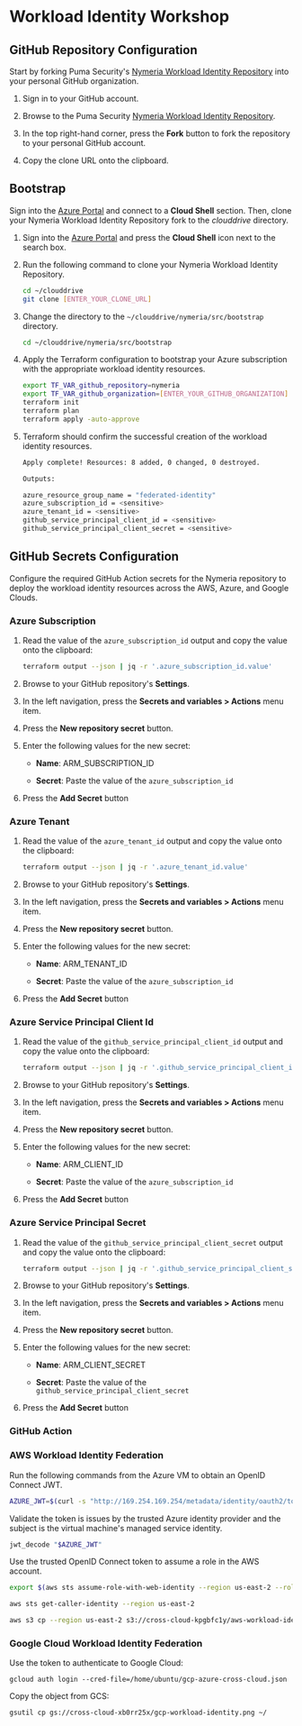 # Workload Identity Workshop

## GitHub Repository Configuration

Start by forking Puma Security's [Nymeria Workload Identity Repository](https://github.com/pumasecurity/nymeria) into your personal GitHub organization.

1. Sign in to your GitHub account.

1. Browse to the Puma Security [Nymeria Workload Identity Repository](https://github.com/pumasecurity/nymeria).

1. In the top right-hand corner, press the **Fork** button to fork the repository to your personal GitHub account.

1. Copy the clone URL onto the clipboard.

## Bootstrap

Sign into the [Azure Portal](https://portal.azure.com/) and connect to a **Cloud Shell** section. Then, clone your Nymeria Workload Identity Repository fork to the *clouddrive* directory.

1. Sign into the [Azure Portal](https://portal.azure.com/) and press the **Cloud Shell** icon next to the search box.

1. Run the following command to clone your Nymeria Workload Identity Repository.

    ```bash
    cd ~/clouddrive
    git clone [ENTER_YOUR_CLONE_URL]
    ```

1. Change the directory to the `~/clouddrive/nymeria/src/bootstrap` directory.

    ```bash
    cd ~/clouddrive/nymeria/src/bootstrap
    ```

1. Apply the Terraform configuration to bootstrap your Azure subscription with the appropriate workload identity resources.

    ```bash
    export TF_VAR_github_repository=nymeria
    export TF_VAR_github_organization=[ENTER_YOUR_GITHUB_ORGANIZATION]
    terraform init
    terraform plan
    terraform apply -auto-approve
    ```

1. Terraform should confirm the successful creation of the workload identity resources.

    ```bash
    Apply complete! Resources: 8 added, 0 changed, 0 destroyed.

    Outputs:

    azure_resource_group_name = "federated-identity"
    azure_subscription_id = <sensitive>
    azure_tenant_id = <sensitive>
    github_service_principal_client_id = <sensitive>
    github_service_principal_client_secret = <sensitive>
    ```

## GitHub Secrets Configuration

Configure the required GitHub Action secrets for the Nymeria repository to deploy the workload identity resources across the AWS, Azure, and Google Clouds.

### Azure Subscription

1. Read the value of the `azure_subscription_id` output and copy the value onto the clipboard:

    ```bash
    terraform output --json | jq -r '.azure_subscription_id.value'
    ```

1. Browse to your GitHub repository's **Settings**.

1. In the left navigation, press the **Secrets and variables > Actions** menu item.

1. Press the **New repository secret** button.

1. Enter the following values for the new secret:

    - **Name**: ARM_SUBSCRIPTION_ID

    - **Secret**: Paste the value of the `azure_subscription_id`

1. Press the **Add Secret** button

### Azure Tenant

1. Read the value of the `azure_tenant_id` output and copy the value onto the clipboard:

    ```bash
    terraform output --json | jq -r '.azure_tenant_id.value'
    ```

1. Browse to your GitHub repository's **Settings**.

1. In the left navigation, press the **Secrets and variables > Actions** menu item.

1. Press the **New repository secret** button.

1. Enter the following values for the new secret:

    - **Name**: ARM_TENANT_ID

    - **Secret**: Paste the value of the `azure_subscription_id`

1. Press the **Add Secret** button

### Azure Service Principal Client Id

1. Read the value of the `github_service_principal_client_id` output and copy the value onto the clipboard:

    ```bash
    terraform output --json | jq -r '.github_service_principal_client_id.value'
    ```

1. Browse to your GitHub repository's **Settings**.

1. In the left navigation, press the **Secrets and variables > Actions** menu item.

1. Press the **New repository secret** button.

1. Enter the following values for the new secret:

    - **Name**: ARM_CLIENT_ID

    - **Secret**: Paste the value of the `azure_subscription_id`

1. Press the **Add Secret** button

### Azure Service Principal Secret

1. Read the value of the `github_service_principal_client_secret` output and copy the value onto the clipboard:

    ```bash
    terraform output --json | jq -r '.github_service_principal_client_secret.value'
    ```

1. Browse to your GitHub repository's **Settings**.

1. In the left navigation, press the **Secrets and variables > Actions** menu item.

1. Press the **New repository secret** button.

1. Enter the following values for the new secret:

    - **Name**: ARM_CLIENT_SECRET

    - **Secret**: Paste the value of the `github_service_principal_client_secret`

1. Press the **Add Secret** button

### GitHub Action

### AWS Workload Identity Federation

Run the following commands from the Azure VM to obtain an OpenID Connect JWT.

```bash
AZURE_JWT=$(curl -s "http://169.254.169.254/metadata/identity/oauth2/token?api-version=2018-02-01&resource=https://management.azure.com" -H "Metadata: true" | jq -r '.access_token')
```

Validate the token is issues by the trusted Azure identity provider and the subject is the virtual machine's managed service identity.

```bash
jwt_decode "$AZURE_JWT"
```

Use the trusted OpenID Connect token to assume a role in the AWS account.

```bash
export $(aws sts assume-role-with-web-identity --region us-east-2 --role-arn "$AWS_ROLE_ARN" --role-session-name "federated-identity-azure-demo" --web-identity-token "$AZURE_JWT" --output text --query "[['AWS_ACCESS_KEY_ID',Credentials.AccessKeyId],['AWS_SECRET_ACCESS_KEY',Credentials.SecretAccessKey],['AWS_SESSION_TOKEN',Credentials.SessionToken]][*].join(\`=\`,@)")

aws sts get-caller-identity --region us-east-2

aws s3 cp --region us-east-2 s3://cross-cloud-kpgbfc1y/aws-workload-identity.png ~/aws-workload-identity.png
```

### Google Cloud Workload Identity Federation

Use the token to authenticate to Google Cloud:

```
gcloud auth login --cred-file=/home/ubuntu/gcp-azure-cross-cloud.json
```

Copy the object from GCS:

```
gsutil cp gs://cross-cloud-xb0rr25x/gcp-workload-identity.png ~/
```
